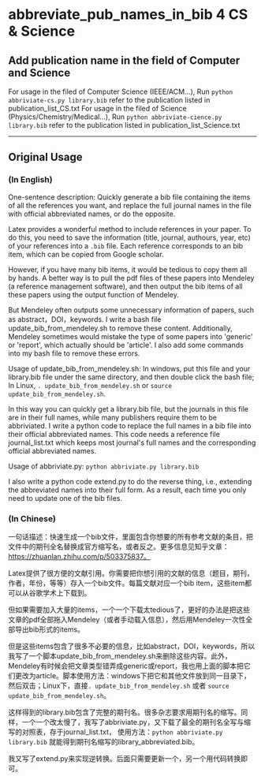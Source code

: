# abbreviate_pub_names_in_bib 4 CS & Science
## Add publication name in the field of Computer and Science

For usage in the filed of Computer Science (IEEE/ACM...), Run `python abbriviate-cs.py library.bib` refer to the publication listed in publication_list_CS.txt
For usage in the filed of Science (Physics/Chemistry/Medical...), Run `python abbriviate-cience.py library.bib` refer to the publication listed in publication_list_Science.txt

**** 

## Original Usage

### (In English)
One-sentence description: Quickly generate a bib file containing the items of all the references you want, and replace the full journal names in the file with official abbreviated names, or do the opposite.

Latex provides a wonderful method to include references in your paper. To do this, you need to save the information (title, journal, authours, year, etc) of your references into a `.bib` file. Each reference corresponds to an bib item, which can be copied from Google scholar.

However, if you have many bib items, it would be tedious to copy them all by hands. A better way is to pull the pdf files of these papers into Mendeley (a reference management software), and then output the bib items of all these papers using the output function of Mendeley.

But Mendeley often outputs some unnecessary information of papers, such as abstract，DOI，keywords. I write a bash file update_bib_from_mendeley.sh to remove these content. Additionally, Mendeley sometimes would mistake the type of some papers into 'generic' or 'report', which actually should be 'article'. I also add some commands into my bash file to remove these errors.

Usage of update_bib_from_mendeley.sh: In windows, put this file and your library.bib file under the same directory, and then double click the bash file; In Linux, `. update_bib_from_mendeley.sh` or `source update_bib_from_mendeley.sh`.

In this way you can quickly get a library.bib file, but the journals in this file are in their full names, while many publishers require them to be abbriviated. I write a python code to replace the full names in a bib file into their official abbreviated names. This code needs a reference file journal_list.txt which keeps most journal's full names and the corresponding official abbreviated names.

Usage of abbriviate.py: `python abbriviate.py library.bib`

I also write a python code extend.py to do the reverse thing, i.e., extending the abbreviated names into their full form. As a result, each time you only need to update one of the bib files.

### (In Chinese)
一句话描述：快速生成一个bib文件，里面包含你想要的所有参考文献的条目，把文件中的期刊全名替换成官方缩写名，或者反之。更多信息见知乎文章：https://zhuanlan.zhihu.com/p/503375837。

Latex提供了很方便的文献引用。你需要把你想引用的文献的信息（题目，期刊，作者，年份，等等）存入一个bib文件。每篇文献对应一个bib item，这些item都可以从谷歌学术上下载到。

但如果需要加入大量的items，一个一个下载太tedious了，更好的办法是把这些文章的pdf全部拖入Mendeley（或者手动载入信息），然后用Mendeley一次性全部导出bib形式的items。

但是这些items包含了很多不必要的信息，比如abstract，DOI，keywords，所以我写了一个脚本update_bib_from_mendeley.sh来删除这些内容。此外，Mendeley有时候会把文章类型错弄成generic或report，我也用上面的脚本把它们更改为article。脚本使用方法：windows下把它和其他文件放到同一目录下，然后双击；Linux下，直接`. update_bib_from_mendeley.sh` 或者 `source update_bib_from_mendeley.sh`。

这样得到的library.bib包含了完整的期刊名。很多杂志要求用期刊名的缩写。同样，一个一个改太慢了，我写了abbriviate.py，又下载了最全的期刊名全写与缩写的对照表，存于journal_list.txt，
使用方法：`python abbriviate.py library.bib`
就能得到期刊名缩写的library_abbreviated.bib。

我又写了extend.py来实现逆转换。后面只需要更新一个，另一个用代码转换即可。

